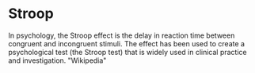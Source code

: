 # Stroop
In psychology, the Stroop effect is the delay in reaction time between congruent and incongruent stimuli.
The effect has been used to create a psychological test (the Stroop test) that is widely used in clinical practice and investigation.
"Wikipedia"

